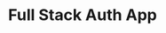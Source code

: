 ---
title: Full Stack Auth App
description: Firebase like clone to manage users
tags: [ "python", "typescript", "fastapi", "react", "rest", "openapi" ]
urls: [
    { logo: "/assets/github.png", link: "https://github.com/zjukd00m/FullStackAuthApp" }
]
---